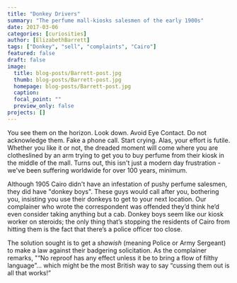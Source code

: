```yaml
---
title: "Donkey Drivers"
summary: "The perfume mall-kiosks salesmen of the early 1900s"
date: 2017-03-06
categories: [curiosities]
author: [ElizabethBarrett]
tags: ["Donkey", "sell", "complaints", "Cairo"]
featured: false
draft: false
image:
  title: blog-posts/Barrett-post.jpg
  thumb: blog-posts/Barrett-post.jpg
  homepage: blog-posts/Barrett-post.jpg
  caption:
  focal_point: ""
  preview_only: false
projects: []
---
```

You see them on the horizon. Look down. Avoid Eye Contact. Do not acknowledge them. Fake a phone call. Start crying. Alas, your effort is futile. Whether you like it or not, the dreaded moment will come where you are clotheslined by an arm trying to get you to buy perfume from their kiosk in the middle of the mall. Turns out, this isn't just a modern day frustration - we've been suffering worldwide for over 100 years, minimum.

Although 1905 Cairo didn't have an infestation of pushy perfume salesmen, they did have "donkey boys". These guys would call after you, bothering you, insisting you use their donkeys to get to your next location. Our complainer who wrote the correspondent was offended they’d think he’d even consider taking anything but a cab. Donkey boys seem like our kiosk worker on steroids; the only thing that’s stopping the residents of Cairo from hitting them is the fact that there’s a police officer too close.

The solution sought is to get a *shawish* (meaning Police or Army Sergeant) to make a law against their badgering solicitation. As the complainer remarks, "“No reproof has any effect unless it be to bring a flow of filthy language”... which might be the most British way to say “cussing them out is all that works!”
